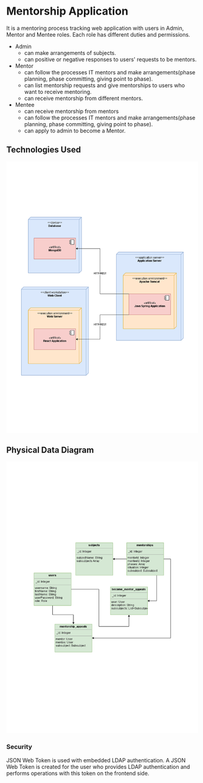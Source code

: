 # Mentorship Application
It is a mentoring process tracking web application with users in Admin, Mentor and Mentee roles. Each role has different duties and permissions.
- Admin
  * can make arrangements of subjects. 
  * can positive or negative responses to users' requests to be mentors.
- Mentor
  * can follow the processes IT mentors and make arrangements(phase planning, phase committing, giving point to phase). 
  * can list mentorship requests and give mentorships to users who want to receive mentoring. 
  * can receive mentorship from different mentors.
- Mentee
  * can receive mentorship from mentors
  * can follow the processes IT mentors and make arrangements(phase planning, phase committing, giving point to phase).  
  * can apply to admin to become a Mentor.
## Technologies Used
![Deployment Diagram](docs/Deployment%20Data%20Diagram.png)
## Physical Data Diagram
![Physical Data Diagram](https://github.com/HuseyinErdogan/Mentorship-Application/blob/master/docs/Physical%20Model%20Diagram.png)
### Security
JSON Web Token is used with embedded LDAP authentication. A JSON Web Token is created for the user who provides LDAP authentication and performs operations with this token on the frontend side.
